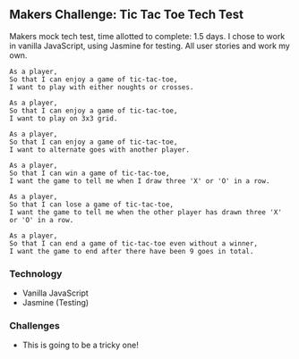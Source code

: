 ## Makers Challenge: Tic Tac Toe Tech Test

Makers mock tech test, time allotted to complete: 1.5 days. I chose to work in vanilla JavaScript, using Jasmine for testing. All user stories and work my own.

```
As a player,
So that I can enjoy a game of tic-tac-toe,
I want to play with either noughts or crosses.

As a player,
So that I can enjoy a game of tic-tac-toe,
I want to play on 3x3 grid.

As a player,
So that I can enjoy a game of tic-tac-toe,
I want to alternate goes with another player.

As a player,
So that I can win a game of tic-tac-toe,
I want the game to tell me when I draw three 'X' or 'O' in a row.

As a player,
So that I can lose a game of tic-tac-toe,
I want the game to tell me when the other player has drawn three 'X' or 'O' in a row.

As a player,
So that I can end a game of tic-tac-toe even without a winner,
I want the game to end after there have been 9 goes in total.
```

### Technology

- Vanilla JavaScript
- Jasmine (Testing)

### Challenges

- This is going to be a tricky one!
